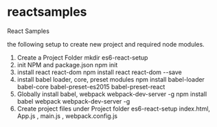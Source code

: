 # reactsamples
React Samples

the following setup to create new project and required node modules.

1) Create a Project Folder
	  mkdir es6-react-setup
2) init NPM and package.json
    npm init
3) install react react-dom
    npm install react react-dom --save
4) install babel loader, core, preset modules
    npm install babel-loader babel-core babel-preset-es2015 babel-preset-react
5) Globally install babel, webpack webpack-dev-server -g
    npm install babel webpack webpack-dev-server -g
6) Create project files under Project folder es6-react-setup
    index.html, App.js , main.js , webpack.config.js
